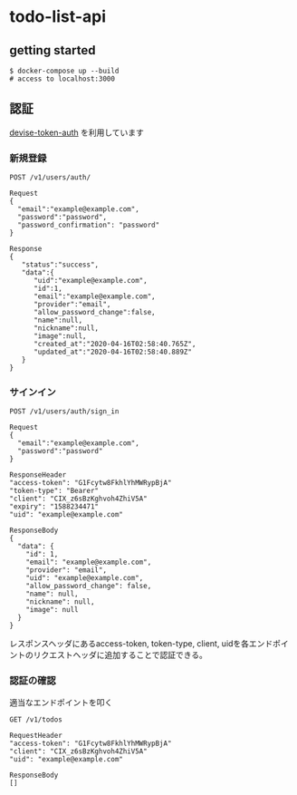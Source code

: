 # todo-list-api

## getting started

```
$ docker-compose up --build
# access to localhost:3000
```

## 認証

[devise-token-auth](https://github.com/lynndylanhurley/devise_token_auth) を利用しています  


### 新規登録
```
POST /v1/users/auth/

Request
{
  "email":"example@example.com",
  "password":"password",
  "password_confirmation": "password"
}

Response
{
   "status":"success",
   "data":{
      "uid":"example@example.com",
      "id":1,
      "email":"example@example.com",
      "provider":"email",
      "allow_password_change":false,
      "name":null,
      "nickname":null,
      "image":null,
      "created_at":"2020-04-16T02:58:40.765Z",
      "updated_at":"2020-04-16T02:58:40.889Z"
   }
}
```

### サインイン
```
POST /v1/users/auth/sign_in

Request
{
  "email":"example@example.com",
  "password":"password"
}

ResponseHeader
"access-token": "G1Fcytw8FkhlYhMWRypBjA"
"token-type": "Bearer"
"client": "CIX_z6sBzKghvoh4ZhiV5A"
"expiry": "1588234471"
"uid": "example@example.com"

ResponseBody
{
  "data": {
    "id": 1,
    "email": "example@example.com",
    "provider": "email",
    "uid": "example@example.com",
    "allow_password_change": false,
    "name": null,
    "nickname": null,
    "image": null
  }
}
```

レスポンスヘッダにあるaccess-token, token-type, client, uidを各エンドポイントのリクエストヘッダに追加することで認証できる。

### 認証の確認

適当なエンドポイントを叩く

```
GET /v1/todos

RequestHeader
"access-token": "G1Fcytw8FkhlYhMWRypBjA"
"client": "CIX_z6sBzKghvoh4ZhiV5A"
"uid": "example@example.com"

ResponseBody
[]
```